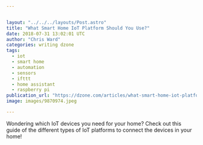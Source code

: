 ```yaml
---


layout: "../../../layouts/Post.astro"
title: "What Smart Home IoT Platform Should You Use?"
date: 2018-07-31 13:02:01 UTC
author: "Chris Ward"
categories: writing dzone
tags:
  - iot
  - smart home
  - automation
  - sensors
  - ifttt
  - home assistant
  - raspberry pi
publication_url: "https://dzone.com/articles/what-smart-home-iot-platform-should-you-use"
image: images/9870974.jpeg

---
```

Wondering which IoT devices you need for your home? Check out this guide of the different types of IoT platforms to connect the devices in your home!


